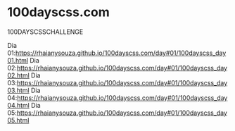 # 100dayscss.com
100DAYSCSSCHALLENGE

Dia 01:https://rhaianysouza.github.io/100dayscss.com/day#01/100dayscss_day01.html
Dia 02:https://rhaianysouza.github.io/100dayscss.com/day#01/100dayscss_day02.html
Dia 03:https://rhaianysouza.github.io/100dayscss.com/day#01/100dayscss_day03.html
Dia 04:https://rhaianysouza.github.io/100dayscss.com/day#01/100dayscss_day04.html
Dia 05:https://rhaianysouza.github.io/100dayscss.com/day#01/100dayscss_day05.html
